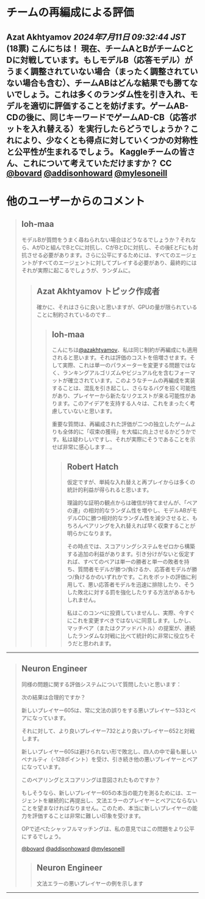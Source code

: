 # チームの再編成による評価
**Azat Akhtyamov** *2024年7月11日 09:32:44 JST* (18票)
こんにちは！
現在、チームAとBがチームCとDに対戦しています。もしモデルB（応答モデル）がうまく調整されていない場合（まったく調整されていない場合も含む）、チームABはどんな結果でも勝てないでしょう。これは多くのランダム性を引き入れ、モデルを適切に評価することを妨げます。ゲームAB-CDの後に、同じキーワードでゲームAD-CB（応答ボットを入れ替える）を実行したらどうでしょうか？これにより、少なくとも得点に対していくつかの対称性と公平性が生まれるでしょう。
Kaggleチームの皆さん、これについて考えていただけますか？ 
CC [@bovard](https://www.kaggle.com/bovard) [@addisonhoward](https://www.kaggle.com/addisonhoward) [@mylesoneill](https://www.kaggle.com/mylesoneill)
---
# 他のユーザーからのコメント
> ## loh-maa
>
> モデルBが質問をうまく尋ねられない場合はどうなるでしょうか？それなら、AがDと組んでBとCに対抗し、CがBとDに対抗し、その後EとFにも対抗させる必要があります。さらに公平にするためには、すべてのエージェントがすべてのエージェントに対してプレイする必要があり、最終的にはそれが実際に起こるでしょうが、ランダムに。
>
> > ## Azat Akhtyamov トピック作成者
> > 
> > 確かに、それはさらに良いと思いますが、GPUの量が限られていることに制約されているのです…
> > 
> > > ## loh-maa
> > > 
> > > こんにちは[@azakhtyamov](https://www.kaggle.com/azakhtyamov)、私は同じ制約が再編成にも適用されると思います。それは評価のコストを倍増させます。そして実際、これは単一のパラメーターを変更する問題ではなく、ランキングアルゴリズムやビジュアル化を含むフォーマットが確立されています。このようなチームの再編成を実装することは、混乱を引き起こし、さらなるバグを招く可能性があり、プレイヤーから新たなリクエストが来る可能性があります。このアイデアを支持する人々は、これをまったく考慮していないと思います。
> > > 
> > > 重要な質問は、再編成された評価が二つの独立したゲームよりも全体的に「収束の獲得」を大幅に向上させるかどうかです。私は疑わしいですし、それが実際にそうであることを示せば非常に感心します…。
> > > 
> > > > ## Robert Hatch
> > > > 
> > > > 仮定ですが、単純な入れ替えと再プレイからは多くの統計的利益が得られると思います。
> > > >
> > > > 理論的な証明の観点からは確信が持てませんが、「ペアの運」の相対的なランダム性を増やし、モデルABがモデルCDに勝つ相対的なランダム性を減少させると、もちろんペアリングを入れ替えれば早く収束することが明らかになります。
> > > >
> > > > その時点では、スコアリングシステムをゼロから構築する追加の利益があります。引き分けがないと仮定すれば、すべてのペアは単一の勝者と単一の敗者を持ち、質問者モデルが勝つ/負けるか、応答者モデルが勝つ/負けるかのいずれかです。これをボットの評価に利用して、悪い応答者モデルを迅速に排除したり、そうした敗北に対する罰を強化したりする方法があるかもしれません。
> > > >
> > > > 私はこのコンペに投資していませんし、実際、今すぐにこれを変更すべきではないに同意します。しかし、マッチペア（またはクアッドバトル）の提案が、連続したランダムな対戦に比べて統計的に非常に役立ちそうだと思われます。
> > > > 
> > >
---
> ## Neuron Engineer
>
> 同様の問題に関する評価システムについて質問したいと思います：
> 
> 次の結果は合理的ですか？
>
> 新しいプレイヤー605は、常に文法の誤りをする悪いプレイヤー533とペアになっています。
>
> それに対して、より良いプレイヤー732とより良いプレイヤー652と対戦します。
>
> 新しいプレイヤー605は避けられない形で敗北し、四人の中で最も厳しいペナルティ（-128ポイント）を受け、引き続き他の悪いプレイヤーとペアになっています。
>
> このペアリングとスコアリングは意図されたものですか？
> 
> もしそうなら、新しいプレイヤー605の本当の能力を測るためには、エージェントを継続的に再提出し、文法エラーのプレイヤーとペアにならないことを望まなければなりません。このため、本当に新しいプレイヤーの能力を評価することは非常に難しい印象を受けます。
>
> OPで述べたシャッフルマッチングは、私の意見ではこの問題をより公平にするでしょう。
>
> [@bovard](https://www.kaggle.com/bovard) [@addisonhoward](https://www.kaggle.com/addisonhoward) [@mylesoneill](https://www.kaggle.com/mylesoneill)
>
> > ## Neuron Engineer
> > 
> > 文法エラーの悪いプレイヤーの例を示します
> > 
> > 
---
